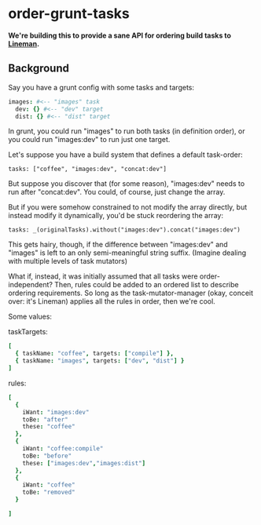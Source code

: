 # order-grunt-tasks

**We're building this to provide a sane API for ordering build tasks
to [Lineman](https://github.com/linemanjs/lineman).**

## Background

Say you have a grunt config with some tasks and targets:

``` coffee
images: #<-- "images" task
  dev: {} #<-- "dev" target
  dist: {} #<-- "dist" target
```

In grunt, you could run "images" to run both tasks (in definition order),
or you could run "images:dev" to run just one target.

Let's suppose you have a build system that defines a default task-order:

```
tasks: ["coffee", "images:dev", "concat:dev"]
```

But suppose you discover that (for some reason), "images:dev" needs to
run after "concat:dev". You could, of course, just change the array.

But if you were somehow constrained to not modify the array directly,
but instead modify it dynamically, you'd be stuck reordering the array:

```
tasks: _(originalTasks).without("images:dev").concat("images:dev")
```

This gets hairy, though, if the difference between "images:dev" and "images"
is left to an only semi-meaningful string suffix. (Imagine dealing with
  multiple levels of task mutators)

What if, instead, it was initially assumed that all tasks were order-independent?
Then, rules could be added to an ordered list to describe ordering
requirements. So long as the task-mutator-manager (okay, conceit over: it's
Lineman) applies all the rules in order, then we're cool.

Some values:

taskTargets:
``` coffeescript
[
  { taskName: "coffee", targets: ["compile"] },
  { taskName: "images", targets: ["dev", "dist"] }
]
```

rules:
``` coffeescript
[
  {
    iWant: "images:dev"
    toBe: "after"
    these: "coffee"
  },
  {
    iWant: "coffee:compile"
    toBe: "before"
    these: ["images:dev","images:dist"]
  },
  {
    iWant: "coffee"
    toBe: "removed"
  }

]
```
